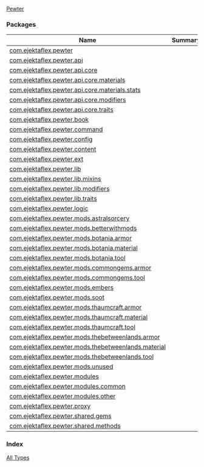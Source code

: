 [Pewter](./index.md)

### Packages

| Name | Summary |
|---|---|
| [com.ejektaflex.pewter](com.ejektaflex.pewter/index.md) |  |
| [com.ejektaflex.pewter.api](com.ejektaflex.pewter.api/index.md) |  |
| [com.ejektaflex.pewter.api.core](com.ejektaflex.pewter.api.core/index.md) |  |
| [com.ejektaflex.pewter.api.core.materials](com.ejektaflex.pewter.api.core.materials/index.md) |  |
| [com.ejektaflex.pewter.api.core.materials.stats](com.ejektaflex.pewter.api.core.materials.stats/index.md) |  |
| [com.ejektaflex.pewter.api.core.modifiers](com.ejektaflex.pewter.api.core.modifiers/index.md) |  |
| [com.ejektaflex.pewter.api.core.traits](com.ejektaflex.pewter.api.core.traits/index.md) |  |
| [com.ejektaflex.pewter.book](com.ejektaflex.pewter.book/index.md) |  |
| [com.ejektaflex.pewter.command](com.ejektaflex.pewter.command/index.md) |  |
| [com.ejektaflex.pewter.config](com.ejektaflex.pewter.config/index.md) |  |
| [com.ejektaflex.pewter.content](com.ejektaflex.pewter.content/index.md) |  |
| [com.ejektaflex.pewter.ext](com.ejektaflex.pewter.ext/index.md) |  |
| [com.ejektaflex.pewter.lib](com.ejektaflex.pewter.lib/index.md) |  |
| [com.ejektaflex.pewter.lib.mixins](com.ejektaflex.pewter.lib.mixins/index.md) |  |
| [com.ejektaflex.pewter.lib.modifiers](com.ejektaflex.pewter.lib.modifiers/index.md) |  |
| [com.ejektaflex.pewter.lib.traits](com.ejektaflex.pewter.lib.traits/index.md) |  |
| [com.ejektaflex.pewter.logic](com.ejektaflex.pewter.logic/index.md) |  |
| [com.ejektaflex.pewter.mods.astralsorcery](com.ejektaflex.pewter.mods.astralsorcery/index.md) |  |
| [com.ejektaflex.pewter.mods.betterwithmods](com.ejektaflex.pewter.mods.betterwithmods/index.md) |  |
| [com.ejektaflex.pewter.mods.botania.armor](com.ejektaflex.pewter.mods.botania.armor/index.md) |  |
| [com.ejektaflex.pewter.mods.botania.material](com.ejektaflex.pewter.mods.botania.material/index.md) |  |
| [com.ejektaflex.pewter.mods.botania.tool](com.ejektaflex.pewter.mods.botania.tool/index.md) |  |
| [com.ejektaflex.pewter.mods.commongems.armor](com.ejektaflex.pewter.mods.commongems.armor/index.md) |  |
| [com.ejektaflex.pewter.mods.commongems.tool](com.ejektaflex.pewter.mods.commongems.tool/index.md) |  |
| [com.ejektaflex.pewter.mods.embers](com.ejektaflex.pewter.mods.embers/index.md) |  |
| [com.ejektaflex.pewter.mods.soot](com.ejektaflex.pewter.mods.soot/index.md) |  |
| [com.ejektaflex.pewter.mods.thaumcraft.armor](com.ejektaflex.pewter.mods.thaumcraft.armor/index.md) |  |
| [com.ejektaflex.pewter.mods.thaumcraft.material](com.ejektaflex.pewter.mods.thaumcraft.material/index.md) |  |
| [com.ejektaflex.pewter.mods.thaumcraft.tool](com.ejektaflex.pewter.mods.thaumcraft.tool/index.md) |  |
| [com.ejektaflex.pewter.mods.thebetweenlands.armor](com.ejektaflex.pewter.mods.thebetweenlands.armor/index.md) |  |
| [com.ejektaflex.pewter.mods.thebetweenlands.material](com.ejektaflex.pewter.mods.thebetweenlands.material/index.md) |  |
| [com.ejektaflex.pewter.mods.thebetweenlands.tool](com.ejektaflex.pewter.mods.thebetweenlands.tool/index.md) |  |
| [com.ejektaflex.pewter.mods.unused](com.ejektaflex.pewter.mods.unused/index.md) |  |
| [com.ejektaflex.pewter.modules](com.ejektaflex.pewter.modules/index.md) |  |
| [com.ejektaflex.pewter.modules.common](com.ejektaflex.pewter.modules.common/index.md) |  |
| [com.ejektaflex.pewter.modules.other](com.ejektaflex.pewter.modules.other/index.md) |  |
| [com.ejektaflex.pewter.proxy](com.ejektaflex.pewter.proxy/index.md) |  |
| [com.ejektaflex.pewter.shared.gems](com.ejektaflex.pewter.shared.gems/index.md) |  |
| [com.ejektaflex.pewter.shared.methods](com.ejektaflex.pewter.shared.methods/index.md) |  |

### Index

[All Types](alltypes/index.md)